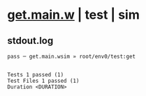 # [get.main.w](../../../../../../examples/tests/sdk_tests/table/get.main.w) | test | sim

## stdout.log
```log
pass ─ get.main.wsim » root/env0/test:get
 
 
Tests 1 passed (1)
Test Files 1 passed (1)
Duration <DURATION>
```

